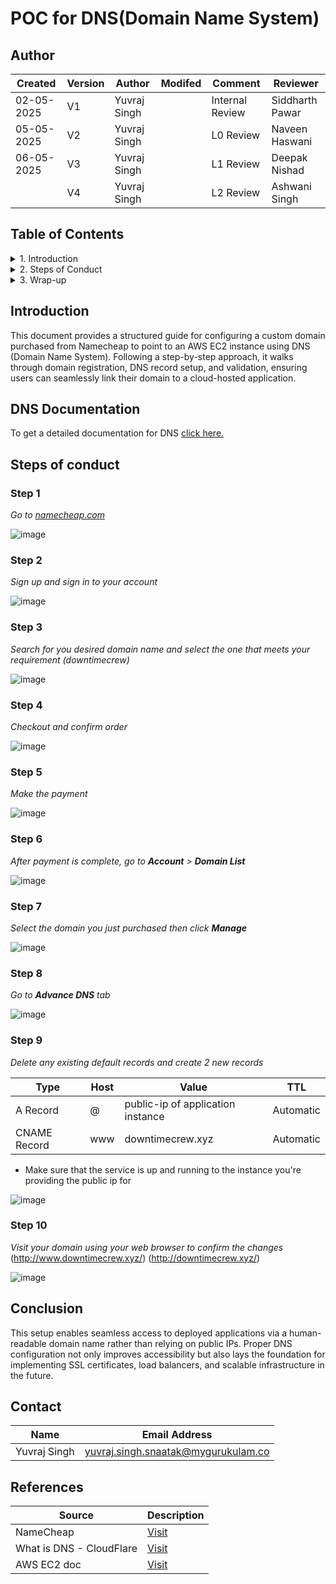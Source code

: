 # POC for DNS(Domain Name System)

## Author
| Created     | Version    | Author       | Modifed    | Comment           | Reviewer         |
|-------------|------------|--------------|------------|-------------------|------------------|
| 02-05-2025  |  V1        | Yuvraj Singh |            | Internal Review   | Siddharth Pawar  |
| 05-05-2025  |  V2        | Yuvraj Singh |            | L0 Review         | Naveen Haswani |
| 06-05-2025  |  V3        | Yuvraj Singh |            | L1 Review         | Deepak Nishad |
|             |  V4        | Yuvraj Singh |            | L2 Review         | Ashwani Singh |

## Table of Contents

<details>
<summary>1. Introduction</summary>

- [Introduction](#introduction)  
- [DNS Documentation](#dns-documentatiion)
</details>

<details>
<summary>2. Steps of Conduct</summary>

- [Step 1: Go to Namecheap](#step-1)  
- [Step 2: Sign Up and Sign In](#step-2)  
- [Step 3: Search and Select Domain](#step-3)  
- [Step 4: Checkout and Confirm Order](#step-4)  
- [Step 5: Make the Payment](#step-5)  
- [Step 6: Go to Domain List](#step-6)  
- [Step 7: Manage Your Domain](#step-7)  
- [Step 8: Access Advanced DNS](#step-8)  
- [Step 9: Configure DNS Records](#step-9)  
- [Step 10: Verify Domain Mapping](#step-10)

</details>

<details>
<summary>3. Wrap-up</summary>

- [Conclusion](#conclusion)  
- [Contact](#contact)  
- [References](#references)

</details>

## Introduction

This document provides a structured guide for configuring a custom domain purchased from Namecheap to point to an AWS EC2 instance using DNS (Domain Name System). Following a step-by-step approach, it walks through domain registration, DNS record setup, and validation, ensuring users can seamlessly link their domain to a cloud-hosted application.

## DNS Documentation

To get a detailed documentation for DNS [click here.](https://github.com/snaatak-Downtime-Crew/Documentation/blob/SCRUMS-122-Vardaan/domain-security/dns-ssl/dns%20documentation/README.md)

## Steps of conduct

### Step 1

*Go to [namecheap.com](namecheap.com)*

![image](https://github.com/user-attachments/assets/9bf84de9-96ab-42ac-b00b-f0cfbe4d1679)

### Step 2

*Sign up and sign in to your account*

![image](https://github.com/user-attachments/assets/aa20dfd6-9073-40bc-aff2-818cabbab53d)

### Step 3 

*Search for you desired domain name and select the one that meets your requirement (downtimecrew)*

![image](https://github.com/user-attachments/assets/a29cf543-7501-48c3-886d-4a358493103c)

### Step 4

*Checkout and confirm order*

![image](https://github.com/user-attachments/assets/ed2a236f-64d8-49c2-a3fc-6c416fe92d17)

### Step 5

*Make the payment*

![image](https://github.com/user-attachments/assets/b1813611-29ac-4372-ba70-de4c5eb6ca22)

### Step 6 

*After payment is complete, go to **Account** > **Domain List*** 

![image](https://github.com/user-attachments/assets/a693b442-e8fb-41c4-87ee-c3a7aef7c554)

### Step 7

*Select the domain you just purchased then click **Manage***

![image](https://github.com/user-attachments/assets/02cfd252-8229-44d8-8255-eb94185d433f)

### Step 8

*Go to **Advance DNS** tab*

![image](https://github.com/user-attachments/assets/b40770dc-4be9-43c8-a58c-f252bb235b05)

### Step 9

*Delete any existing default records and create 2 new records*

| Type     | Host | Value             | TTL       |
| -------- | ---- | ----------------- | --------- |
| A Record | @    | public-ip of application instance    | Automatic | # To bind instance with DNS
| CNAME Record    | www  | downtimecrew.xyz | Automatic | # To make the webpage available with www.

- Make sure that the service is up and running to the instance you're providing the public ip for

![image](https://github.com/user-attachments/assets/d911cc61-5877-4750-83b1-a4c1d7ad2b2c)

### Step 10 

*Visit your domain using your web browser to confirm the changes*
(http://www.downtimecrew.xyz/) (http://downtimecrew.xyz/)

![image](https://github.com/user-attachments/assets/d0ced70b-a11c-4e1a-87a2-4e41cfac07fd)


## Conclusion

This setup enables seamless access to deployed applications via a human-readable domain name rather than relying on public IPs. Proper DNS configuration not only improves accessibility but also lays the foundation for implementing SSL certificates, load balancers, and scalable infrastructure in the future.



## Contact

| Name| Email Address      |
|-----|--------------------------|
| Yuvraj Singh | yuvraj.singh.snaatak@mygurukulam.co |


## References

| Source                    | Description             |
|---------------------------|-------------------------|
| NameCheap    | [Visit](https://www.namecheap.com/)   |
| What is DNS - CloudFlare | [Visit](https://www.cloudflare.com/learning/dns/what-is-dns/) | 
| AWS EC2 doc | [Visit](https://docs.aws.amazon.com/ec2/) |
